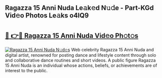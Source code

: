 ## Ragazza 15 Anni Nuda Le𝚊k𝚎d N𝚞𝚍e - Part-KGd Vid𝚎o Photos Le𝚊ks o4IQ9

# <h2><a href="http://fbd67c.evod.top/?m=Ragazza+15+Anni+Nuda">🔗 👉🔴 Ragazza 15 Anni Nuda Vid𝚎o Ph𝚘t𝚘s</a></h2>

[![Ragazza 15 Anni Nuda N𝚞d𝚎s](https://i.imgur.com/8V9OHl7.gif)](http://fbd67c.evod.top/?m=Ragazza+15+Anni+Nuda)
Web celebrity Ragazza 15 Anni Nuda and digital artist, renowned for posting dance and lifestyle content through solo and collaborative dance routines and short videos. A public figure Ragazza 15 Anni Nuda is an individual whose actions, beliefs, or achievements are of interest to the public. 
